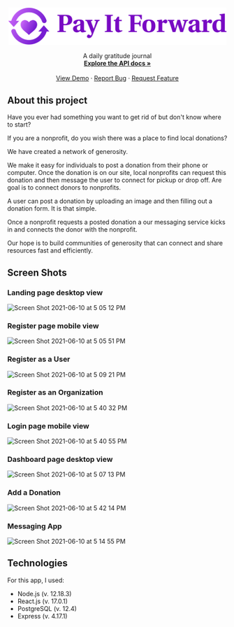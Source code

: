 <br />
<p align="center">
  <a href="https://github.com/andrewrametta/pay-it-forward">
    <img src="public/logo.svg" alt="Logo" width="500px">
  </a>

  <p align="center">
    A daily gratitude journal
    <br />
    <a href="https://github.com/andrewrametta/pay-it-forward-api"><strong>Explore the API docs »</strong></a>
    <br />
    <br />
    <a href="https://pay-it-forward-andrewrametta.vercel.app/">View Demo</a>
    ·
    <a href="https://github.com/andrewrametta/pay-it-forward/issues">Report Bug</a>
    ·
    <a href="https://github.com/andrewrametta/pay-it-forward/issues">Request Feature</a>
  </p>
</p>

## About this project

Have you ever had something you want to get rid of but don't know where to start? 

If you are a nonprofit, do you wish there was a place to find local donations? 

We have created a network of generosity.

We make it easy for individuals to post a donation from their phone or computer. Once the donation is on our site, local nonprofits can request this donation and then message the user to connect for pickup or drop off. Are goal is to connect donors to nonprofits. 

A user can post a donation by uploading an image and then filling out a donation form. It is that simple.

Once a nonprofit requests a posted donation a our messaging service kicks in and connects the donor with the nonprofit. 

Our hope is to build communities of generosity that can connect and share resources fast and efficiently.

## Screen Shots

### Landing page desktop view

![Screen Shot 2021-06-10 at 5 05 12 PM](https://user-images.githubusercontent.com/73006425/121600367-5806e100-ca12-11eb-89f6-2ade024b672e.png)

### Register page mobile view

![Screen Shot 2021-06-10 at 5 05 51 PM](https://user-images.githubusercontent.com/73006425/121600411-694fed80-ca12-11eb-9ff2-8fd39bff00ea.png)

### Register as a User 

![Screen Shot 2021-06-10 at 5 09 21 PM](https://user-images.githubusercontent.com/73006425/121600563-a7e5a800-ca12-11eb-9b67-c92194af6190.png)

### Register as an Organization 

![Screen Shot 2021-06-10 at 5 40 32 PM](https://user-images.githubusercontent.com/73006425/121600757-f72bd880-ca12-11eb-9198-278a2a99e808.png)

### Login page mobile view

![Screen Shot 2021-06-10 at 5 40 55 PM](https://user-images.githubusercontent.com/73006425/121600790-0874e500-ca13-11eb-9536-ccbd98f7f377.png)

### Dashboard page desktop view

![Screen Shot 2021-06-10 at 5 07 13 PM](https://user-images.githubusercontent.com/73006425/121600830-19255b00-ca13-11eb-97a6-677662c97e87.png)

### Add a Donation

![Screen Shot 2021-06-10 at 5 42 14 PM](https://user-images.githubusercontent.com/73006425/121600912-34906600-ca13-11eb-8b61-d3003a0285f8.png)

### Messaging App

![Screen Shot 2021-06-10 at 5 14 55 PM](https://user-images.githubusercontent.com/73006425/121600981-50940780-ca13-11eb-9b0a-10156b0ccde9.png)

## Technologies

For this app, I used:

- Node.js (v. 12.18.3)
- React.js (v. 17.0.1)
- PostgreSQL (v. 12.4)
- Express (v. 4.17.1)

